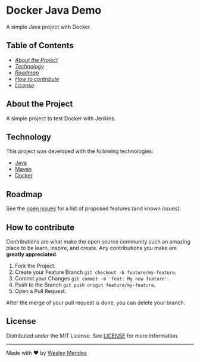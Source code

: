 # Docker Java Demo

A simple Java project with Docker.


## Table of Contents

- [_About the Project_](#about-the-project)
- [_Technology_](#technology)
- [_Roadmap_](#roadmap)
- [_How to contribute_](#how-to-contribute)
- [_License_](#license)


## About the Project

A simple project to test Docker with Jenkins.


## Technology 

This project was developed with the following technologies:

- [Java](https://www.oracle.com/technetwork/pt/java/javase/downloads/index.html)
- [Maven](https://maven.apache.org/)
- [Docker](https://www.docker.com/)


## Roadmap

See the [open issues](https://github.com/WesGtoX/DemoProject/issues) for a list of proposed features (and known issues).


## How to contribute

Contributions are what make the open source community such an amazing place to be learn, inspire, and create. Any contributions you make are **greatly appreciated**.

1. Fork the Project.
2. Create your Feature Branch `git checkout -b feature/my-feature`.  
3. Commit your Changes `git commit -m 'feat: My new feature'`.  
4. Push to the Branch `git push origin feature/my-feature`.  
5. Open a Pull Request.  

After the merge of your pull request is done, you can delete your branch.  


## License

Distributed under the MIT License. See [LICENSE](LICENSE.md) for more information.

---

Made with ♥ by [Wesley Mendes](https://wesleymends.com.br/)
